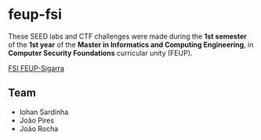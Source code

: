 # feup-fsi
 
These SEED labs and CTF challenges were made during the **1st semester** of the **1st year** of the **Master in Informatics and Computing Engineering**, in **Computer Security Foundations** curricular unity (FEUP).

[FSI FEUP-Sigarra](https://sigarra.up.pt/feup/en/UCURR_GERAL.FICHA_UC_VIEW?pv_ocorrencia_id=484431 "Curricular Unity Homepage")

## Team

- Iohan Sardinha
- João Pires
- João Rocha